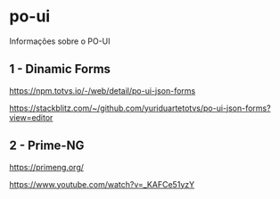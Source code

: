 # po-ui
Informações sobre o PO-UI

## 1 - Dinamic Forms

https://npm.totvs.io/-/web/detail/po-ui-json-forms

https://stackblitz.com/~/github.com/yuriduartetotvs/po-ui-json-forms?view=editor

## 2 - Prime-NG

https://primeng.org/

https://www.youtube.com/watch?v=_KAFCe51yzY
